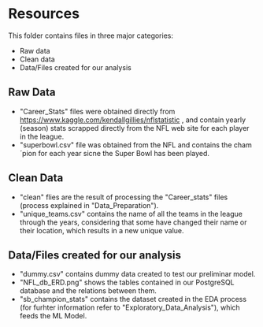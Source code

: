 # Resources

This folder contains files in three major categories: 
- Raw data
- Clean data
- Data/Files created for our analysis

## Raw Data

- "Career_Stats" files were obtained directly from https://www.kaggle.com/kendallgillies/nflstatistic , and contain yearly (season) stats scrapped directly from the NFL web site for each player in the league.
- "superbowl.csv" file was obtained from the NFL and contains the cham´pion for each year sicne the Super Bowl has been played.

## Clean Data

- "clean" flies are the result of processing the "Career_stats" files (process explained in "Data_Preparation").
- "unique_teams.csv" contains the name of all the teams in the league through the years, considering that some have changed their name or their location, which results in a new unique value.

## Data/Files created for our analysis

- "dummy.csv" contains dummy data created to test our preliminar model.
- "NFL_db_ERD.png" shows the tables contained in our PostgreSQL database and the relations between them.
- "sb_champion_stats" contains the dataset created in the EDA process (for furhter information refer to "Exploratory_Data_Analysis"), which feeds the ML Model.

